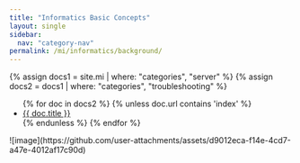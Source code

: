 ```yaml
---
title: "Informatics Basic Concepts"
layout: single
sidebar:
  nav: "category-nav"
permalink: /mi/informatics/background/
---
```


{% assign docs1 = site.mi | where: "categories", "server" %}
{% assign docs2 = docs1 | where: "categories", "troubleshooting" %}

<ul>
  {% for doc in docs2 %}
    {% unless doc.url contains 'index' %}
      <li><a href="{{ doc.url }}">{{ doc.title }}</a></li>
    {% endunless %}
  {% endfor %}
</ul>
![image](https://github.com/user-attachments/assets/d9012eca-f14e-4cd7-a47e-4012af17c90d)
